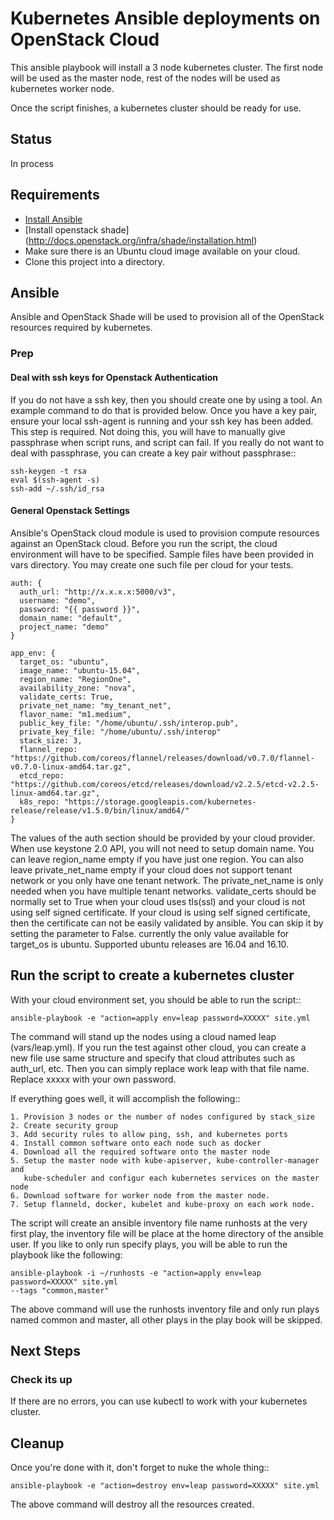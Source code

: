 # Kubernetes Ansible deployments on OpenStack Cloud

This ansible playbook will install a 3 node kubernetes cluster. The first
node will be used as the master node, rest of the nodes will be used as
kubernetes worker node.

Once the script finishes, a kubernetes cluster should be ready for use.

## Status

In process

## Requirements

- [Install Ansible](http://docs.ansible.com/ansible/intro_installation.html)
- [Install openstack shade] (http://docs.openstack.org/infra/shade/installation.html)
- Make sure there is an Ubuntu cloud image available on your cloud.
- Clone this project into a directory.

## Ansible

Ansible and OpenStack Shade will be used to provision all of the OpenStack
resources required by kubernetes.

### Prep

#### Deal with ssh keys for Openstack Authentication

If you do not have a ssh key, then you should create one by using a tool.
An example command to do that is provided below. Once you have a key pair,
ensure your local ssh-agent is running and your ssh key has been added.
This step is required. Not doing this, you will have to manually give
passphrase when script runs, and script can fail. If you really do not want
to deal with passphrase, you can create a key pair without passphrase::

    ssh-keygen -t rsa
    eval $(ssh-agent -s)
    ssh-add ~/.ssh/id_rsa

#### General Openstack Settings

Ansible's OpenStack cloud module is used to provision compute resources
against an OpenStack cloud. Before you run the script, the cloud environment
will have to be specified. Sample files have been provided in vars directory.
You may create one such file per cloud for your tests.

    auth: {
      auth_url: "http://x.x.x.x:5000/v3",
      username: "demo",
      password: "{{ password }}",
      domain_name: "default",
      project_name: "demo"
    }

    app_env: {
      target_os: "ubuntu",
      image_name: "ubuntu-15.04",
      region_name: "RegionOne",
      availability_zone: "nova",
      validate_certs: True,
      private_net_name: "my_tenant_net",
      flavor_name: "m1.medium",
      public_key_file: "/home/ubuntu/.ssh/interop.pub",
      private_key_file: "/home/ubuntu/.ssh/interop"
      stack_size: 3,
      flannel_repo: "https://github.com/coreos/flannel/releases/download/v0.7.0/flannel-v0.7.0-linux-amd64.tar.gz",
      etcd_repo: "https://github.com/coreos/etcd/releases/download/v2.2.5/etcd-v2.2.5-linux-amd64.tar.gz",
      k8s_repo: "https://storage.googleapis.com/kubernetes-release/release/v1.5.0/bin/linux/amd64/"
    }

The values of the auth section should be provided by your cloud provider. When
use keystone 2.0 API, you will not need to setup domain name. You can leave
region_name empty if you have just one region. You can also leave
private_net_name empty if your cloud does not support tenant network or you
only have one tenant network. The private_net_name is only needed when you
have multiple tenant networks. validate_certs should be normally set to True
when your cloud uses tls(ssl) and your cloud is not using self signed
certificate. If your cloud is using self signed certificate, then the
certificate can not be easily validated by ansible. You can skip it by setting
the parameter to False. currently the only value available for target_os is
ubuntu. Supported ubuntu releases are 16.04 and 16.10. 


## Run the script to create a kubernetes cluster

With your cloud environment set, you should be able to run the script::

    ansible-playbook -e "action=apply env=leap password=XXXXX" site.yml

The command will stand up the nodes using a cloud named leap (vars/leap.yml).
If you run the test against other cloud, you can create a new file use same
structure and specify that cloud attributes such as auth_url, etc. Then you
can simply replace work leap with that file name. Replace xxxxx with your
own password.

If everything goes well, it will accomplish the following::

    1. Provision 3 nodes or the number of nodes configured by stack_size
    2. Create security group
    3. Add security rules to allow ping, ssh, and kubernetes ports
    4. Install common software onto each node such as docker
    4. Download all the required software onto the master node
    5. Setup the master node with kube-apiserver, kube-controller-manager and
       kube-scheduler and configur each kubernetes services on the master node
    6. Download software for worker node from the master node.
    7. Setup flanneld, docker, kubelet and kube-proxy on each work node.

The script will create an ansible inventory file name runhosts at the very
first play, the inventory file will be place at the home directory of the
ansible user. If you like to only run specify plays, you will be able to run
the playbook like the following:

    ansible-playbook -i ~/runhosts -e "action=apply env=leap password=XXXXX" site.yml 
    --tags "common,master"

The above command will use the runhosts inventory file and only run plays
named common and master, all other plays in the play book will be skipped.


## Next Steps

### Check its up

If there are no errors, you can use kubectl to work with your kubernetes
cluster.

## Cleanup

Once you're done with it, don't forget to nuke the whole thing::

    ansible-playbook -e "action=destroy env=leap password=XXXXX" site.yml

The above command will destroy all the resources created.
